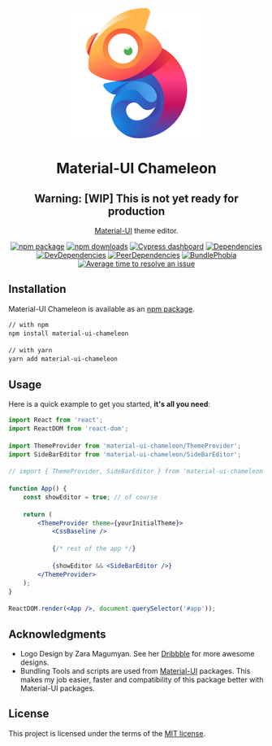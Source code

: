 <p align="center">
    <a href="https://davityavryan.github.io/material-ui-chameleon" rel="noopener" target="_blank">
        <img width="256" src="https://raw.githubusercontent.com/davityavryan/material-ui-chameleon/master/gh-pages/src/static/img/logo.svg?sanitize=true" alt="Material-UI Chameleon">
    </a>
</p>

<h1 align="center">Material-UI Chameleon</h1>

<div align="center">

## Warning: [WIP] This is not yet ready for production

[Material-UI](https://material-ui.com/) theme editor.

[![npm package](https://img.shields.io/npm/v/material-ui-chameleon/latest.svg)](https://www.npmjs.com/package/material-ui-chameleon)
[![npm downloads](https://img.shields.io/npm/dm/material-ui-chameleon.svg)](https://www.npmjs.com/package/material-ui-chameleon)
[![Cypress dashboard](https://img.shields.io/endpoint?url=https://dashboard.cypress.io/badge/simple/99caai/master&style=flat&logo=cypress)](https://dashboard.cypress.io/projects/99caai/runs)
[![Dependencies](https://img.shields.io/david/davityavryan/material-ui-chameleon)](https://david-dm.org/davityavryan/material-ui-chameleon/master)
[![DevDependencies](https://img.shields.io/david/dev/davityavryan/material-ui-chameleon)](https://david-dm.org/davityavryan/material-ui-chameleon/master?type=dev)
[![PeerDependencies](https://img.shields.io/david/peer/davityavryan/material-ui-chameleon)](https://david-dm.org/davityavryan/material-ui-chameleon/master?type=peer)
[![BundlePhobia](https://badgen.net/bundlephobia/minzip/material-ui-chameleon)](https://bundlephobia.com/result?p=material-ui-chameleon)
[![Average time to resolve an issue](https://isitmaintained.com/badge/resolution/davityavryan/material-ui-chameleon.svg)](https://isitmaintained.com/project/davityavryan/material-ui-chameleon 'Average time to resolve an issue')

</div>

## Installation

Material-UI Chameleon is available as an [npm package](https://www.npmjs.com/package/material-ui-chameleon).

```sh
// with npm
npm install material-ui-chameleon

// with yarn
yarn add material-ui-chameleon
```

## Usage

Here is a quick example to get you started, **it's all you need**:

```jsx
import React from 'react';
import ReactDOM from 'react-dom';

import ThemeProvider from 'material-ui-chameleon/ThemeProvider';
import SideBarEditor from 'material-ui-chameleon/SideBarEditor';

// import { ThemeProvider, SideBarEditor } from 'material-ui-chameleon';

function App() {
    const showEditor = true; // of course

    return (
        <ThemeProvider theme={yourInitialTheme}>
            <CssBaseline />

            {/* rest of the app */}

            {showEditor && <SideBarEditor />}
        </ThemeProvider>
    );
}

ReactDOM.render(<App />, document.querySelector('#app'));
```

## Acknowledgments

-   Logo Design by Zara Magumyan. See her [Dribbble](https://dribbble.com/zmagumyan) for more awesome designs.
-   Bundling Tools and scripts are used from [Material-UI](https://github.com/mui-org/material-ui) packages. This makes
    my job easier, faster and compatibility of this package better with Material-UI packages.

## License

This project is licensed under the terms of the [MIT license](/LICENSE.md).
